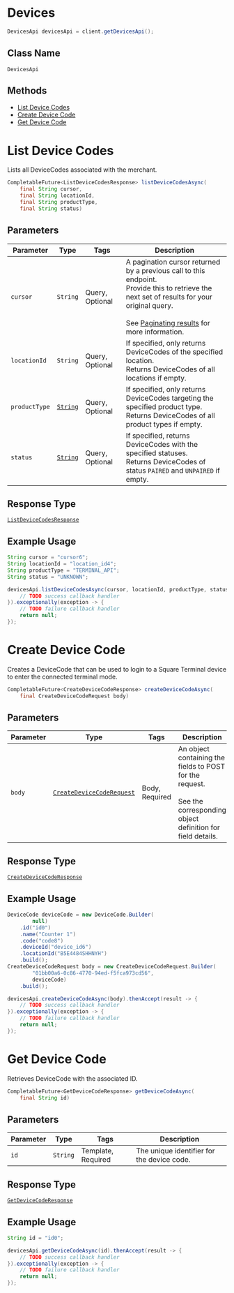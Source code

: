 # Devices

```java
DevicesApi devicesApi = client.getDevicesApi();
```

## Class Name

`DevicesApi`

## Methods

* [List Device Codes](../../doc/api/devices.md#list-device-codes)
* [Create Device Code](../../doc/api/devices.md#create-device-code)
* [Get Device Code](../../doc/api/devices.md#get-device-code)


# List Device Codes

Lists all DeviceCodes associated with the merchant.

```java
CompletableFuture<ListDeviceCodesResponse> listDeviceCodesAsync(
    final String cursor,
    final String locationId,
    final String productType,
    final String status)
```

## Parameters

| Parameter | Type | Tags | Description |
|  --- | --- | --- | --- |
| `cursor` | `String` | Query, Optional | A pagination cursor returned by a previous call to this endpoint.<br>Provide this to retrieve the next set of results for your original query.<br><br>See [Paginating results](https://developer.squareup.com/docs/working-with-apis/pagination) for more information. |
| `locationId` | `String` | Query, Optional | If specified, only returns DeviceCodes of the specified location.<br>Returns DeviceCodes of all locations if empty. |
| `productType` | [`String`](../../doc/models/product-type.md) | Query, Optional | If specified, only returns DeviceCodes targeting the specified product type.<br>Returns DeviceCodes of all product types if empty. |
| `status` | [`String`](../../doc/models/device-code-status.md) | Query, Optional | If specified, returns DeviceCodes with the specified statuses.<br>Returns DeviceCodes of status `PAIRED` and `UNPAIRED` if empty. |

## Response Type

[`ListDeviceCodesResponse`](../../doc/models/list-device-codes-response.md)

## Example Usage

```java
String cursor = "cursor6";
String locationId = "location_id4";
String productType = "TERMINAL_API";
String status = "UNKNOWN";

devicesApi.listDeviceCodesAsync(cursor, locationId, productType, status).thenAccept(result -> {
    // TODO success callback handler
}).exceptionally(exception -> {
    // TODO failure callback handler
    return null;
});
```


# Create Device Code

Creates a DeviceCode that can be used to login to a Square Terminal device to enter the connected
terminal mode.

```java
CompletableFuture<CreateDeviceCodeResponse> createDeviceCodeAsync(
    final CreateDeviceCodeRequest body)
```

## Parameters

| Parameter | Type | Tags | Description |
|  --- | --- | --- | --- |
| `body` | [`CreateDeviceCodeRequest`](../../doc/models/create-device-code-request.md) | Body, Required | An object containing the fields to POST for the request.<br><br>See the corresponding object definition for field details. |

## Response Type

[`CreateDeviceCodeResponse`](../../doc/models/create-device-code-response.md)

## Example Usage

```java
DeviceCode deviceCode = new DeviceCode.Builder(
        null)
    .id("id0")
    .name("Counter 1")
    .code("code8")
    .deviceId("device_id6")
    .locationId("B5E4484SHHNYH")
    .build();
CreateDeviceCodeRequest body = new CreateDeviceCodeRequest.Builder(
        "01bb00a6-0c86-4770-94ed-f5fca973cd56",
        deviceCode)
    .build();

devicesApi.createDeviceCodeAsync(body).thenAccept(result -> {
    // TODO success callback handler
}).exceptionally(exception -> {
    // TODO failure callback handler
    return null;
});
```


# Get Device Code

Retrieves DeviceCode with the associated ID.

```java
CompletableFuture<GetDeviceCodeResponse> getDeviceCodeAsync(
    final String id)
```

## Parameters

| Parameter | Type | Tags | Description |
|  --- | --- | --- | --- |
| `id` | `String` | Template, Required | The unique identifier for the device code. |

## Response Type

[`GetDeviceCodeResponse`](../../doc/models/get-device-code-response.md)

## Example Usage

```java
String id = "id0";

devicesApi.getDeviceCodeAsync(id).thenAccept(result -> {
    // TODO success callback handler
}).exceptionally(exception -> {
    // TODO failure callback handler
    return null;
});
```

